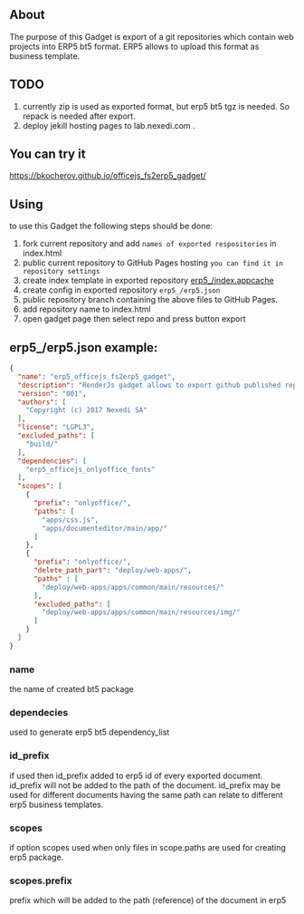 ## About
The purpose of this Gadget is export of a git repositories which contain web projects
into ERP5 bt5 format. ERP5 allows to upload this format as business template.

## TODO
1. currently zip is used as exported format, but erp5 bt5 tgz is needed. So repack is needed after export.
1. deploy jekill hosting pages to lab.nexedi.com .

## You can try it
https://bkocherov.github.io/officejs_fs2erp5_gadget/

## Using
to use this Gadget the following steps should be done:
 1. fork current repository and add `names of exported respositories` in index.html
 1. public current repository to GitHub Pages hosting `you can find it in repository settings`
 1. create index template in exported repository [erp5_/index.appcache](erp5_/index.appcache)
 1. create config in exported repository `erp5_/erp5.json` 
 1. public repository branch containing the above files to GitHub Pages.
 1. add repository name to index.html
 1. open gadget page then select repo and press button export
 
## erp5_/erp5.json example:

```json
{
  "name": "erp5_officejs_fs2erp5_gadget",
  "description": "RenderJs gadget allows to export github published repos as bt for import repos into erp5.",
  "version": "001",
  "authors": [
    "Copyright (c) 2017 Nexedi SA"
  ],
  "license": "LGPL3",
  "excluded_paths": [
    "build/"
  ],
  "dependencies": [
    "erp5_officejs_onlyoffice_fonts"
  ],
  "scopes": [
    {
      "prefix": "onlyoffice/",
      "paths": [
        "apps/css.js",
        "apps/documenteditor/main/app/"
      ]
    },
    {
      "prefix": "onlyoffice/",
      "delete_path_part": "deploy/web-apps/",
      "paths" : [
        "deploy/web-apps/apps/common/main/resources/"
      ],
      "excluded_paths": [
        "deploy/web-apps/apps/common/main/resources/img/"
      ]
    }
  ]
}
```

### name
the name of created bt5 package

### dependecies
used to generate erp5 bt5 dependency_list

### id_prefix
if used then id_prefix added to erp5 id of every exported document.
id_prefix will not be added to the path of the document.
id_prefix may be used for different documents having the same path can relate to different erp5 business templates.

### scopes
if option scopes used when only files in scope.paths are used for creating erp5 package.

### scopes.prefix
prefix which will be added to the path (reference) of the document in erp5 
